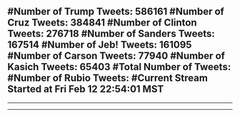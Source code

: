 #Number of Trump Tweets: 586161
#Number of Cruz Tweets: 384841
#Number of Clinton Tweets: 276718
#Number of Sanders Tweets: 167514
#Number of Jeb! Tweets: 161095
#Number of Carson Tweets: 77940
#Number of Kasich Tweets: 65403
#Total Number of Tweets:  
#Number of Rubio Tweets: 
#Current Stream Started at Fri Feb 12 22:54:01 MST
---
---
---
